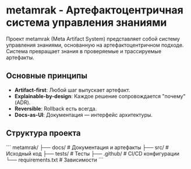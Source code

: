 # metamrak - Артефактоцентричная система управления знаниями

Проект metamrak (Meta Artifact System) представляет собой систему управления знаниями, основанную на артефактоцентричном подходе. Система превращает знания в проверяемые и трассируемые артефакты.

## Основные принципы
- **Artifact-first**: Любой шаг выпускает артефакт.
- **Explainable-by-design**: Каждое решение сопровождается "почему" (ADR).
- **Reversible**: Rollback есть всегда.
- **Docs-as-UI**: Документация — интерфейс архитектуры.

## Структура проекта
\`\`\`
metamrak/
├── docs/               # Документация и артефакты
├── src/                # Исходный код
├── tests/              # Тесты
├── .github/            # CI/CD конфигурации
└── requirements.txt    # Зависимости
\`\`\`

